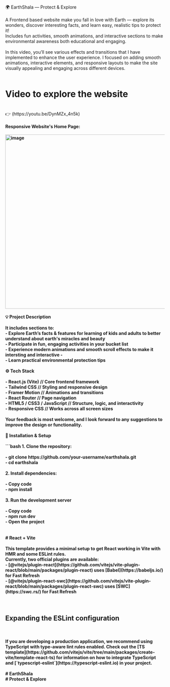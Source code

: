 🌍 EarthShala — Protect & Explore 
<br/>
<br/>
A Frontend based website make you fall in love with Earth — explore its wonders, discover interesting facts, and learn easy, realistic tips to protect it!  
Includes fun activities, smooth animations, and interactive sections to make environmental awareness both educational and engaging.
<br/>
<br/>
In this video, you’ll see various effects and transitions that I have implemented to enhance the user experience. I focused on adding smooth animations, interactive elements, and responsive layouts to make the site visually appealing and engaging across different devices.
<br/>
<br/>
# Video to explore the website
<br/>
👉 (https://youtu.be/DynMZx_4n5k)
<br>
<br>
<b> Responsive Website's Home Page: <b/>
<br>
<br>
<img width="600" height="550" alt="image" src="https://github.com/user-attachments/assets/ec5d92be-07ae-47d9-b339-cc063d0cb3ae" />
<br>
<br>
💡 Project Description
<br/>
<br/>
It includes sections to:
<br/>
- Explore Earth’s facts & features for learning of kids and adults to better understand about earth's miracles and beauty
<br/>
- Participate in fun, engaging activities in your bucket list
<br/>
- Experience modern animations and smooth scroll effects to make it intersting and interactive
- <br/>
- Learn practical environmental protection tips

<br/>
<br/>
⚙️ Tech Stack
<br/>
<br/>
- React.js (Vite)        // Core frontend framework
<br/>
- Tailwind CSS           // Styling and responsive design
<br/> 
- Framer Motion          // Animations and transitions
<br/> 
- React Router           // Page navigation
<br/> 
- HTML5 / CSS3 / JavaScript   // Structure, logic, and interactivity
<br/>
- Responsive CSS        // Works across all screen sizes
<br/>
<br/>
Your feedback is most welcome, and I look forward to any suggestions to improve the design or functionality.

<br>
<br>
🚀 Installation & Setup
<br/>
<br/>
```bash
1. Clone the repository:
<br/>
<br/>
   - git clone https://github.com/your-username/earthshala.git
   <br/>
   - cd earthshala
<br/>
<br/>
2. Install dependencies:
<br/>
<br/>
  - Copy code
  <br/>
  - npm install
<br/>
<br/>
3. Run the development server
<br/>
<br/>
 - Copy code
 <br/>
 - npm run dev
 <br/>
 - Open the project

<br/>
<br/>
<br/>
# React + Vite
<br>
<br>
This template provides a minimal setup to get React working in Vite with HMR and some ESLint rules.
<br>
Currently, two official plugins are available:
<br>
- [@vitejs/plugin-react](https://github.com/vitejs/vite-plugin-react/blob/main/packages/plugin-react) uses [Babel](https://babeljs.io/) for Fast Refresh
<br>
- [@vitejs/plugin-react-swc](https://github.com/vitejs/vite-plugin-react/blob/main/packages/plugin-react-swc) uses [SWC](https://swc.rs/) for Fast Refresh

<br>
<br>
<br>

## Expanding the ESLint configuration
<br>
<br>
If you are developing a production application, we recommend using TypeScript with type-aware lint rules enabled. Check out the [TS template](https://github.com/vitejs/vite/tree/main/packages/create-vite/template-react-ts) for information on how to integrate TypeScript and [`typescript-eslint`](https://typescript-eslint.io) in your project.
<br>
<br>
#   EarthShala
<br>
 #  Protect & Explore
